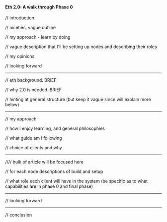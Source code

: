 #### Eth 2.0: A walk through Phase 0

// introduction
 
// niceties, vague outline
 
// my approach - learn by doing
 
// vague description that I'll be setting up nodes and describing their roles
 
// my opinions
 
// looking forward

---

// eth background. BRIEF
 
// why 2.0 is needed. BRIEF

 // hinting at general structure (but keep it vague since will explain more below)

---

// my approach

// how I enjoy learning, and general philosophies

// what guide am I following

// choice of clients and why

---

//// bulk of article will be focused here

// for each node descriptions of build and setup

// what role each client will have in the system (be specific as to what capabilities are in phase 0 and final phase)

---

// looking forward

---

// conclusion

